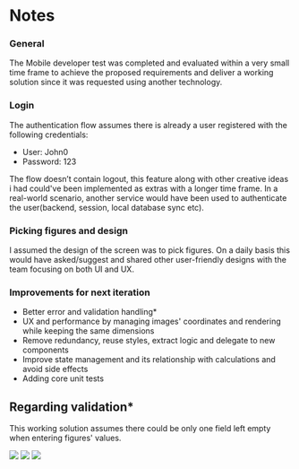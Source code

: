 # Notes

### General

The Mobile developer test was completed and evaluated within a very small time frame to achieve the proposed requirements and deliver a working solution since it was requested using another technology.

### Login

The authentication flow assumes there is already a user registered with the following credentials:

- User: John0
- Password: 123

The flow doesn’t contain logout, this feature along with other creative ideas i had could've been implemented as extras with a longer time frame. In a real-world scenario, another service would have been used to authenticate the user(backend, session, local database sync etc).

### Picking figures and design

I assumed the design of the screen was to pick figures. On a daily basis this would have asked/suggest and shared other user-friendly designs with the team focusing on both UI and UX.

### Improvements for next iteration

- Better error and validation handling*
- UX and performance by managing images' coordinates and rendering while keeping the same dimensions
- Remove redundancy, reuse styles, extract logic and delegate to new components
- Improve state management and its relationship with calculations and avoid side effects
- Adding core unit tests

## Regarding validation*

This working solution assumes there could be only one field left empty when entering figures' values.

![](images/image1.jpg)
![](images/image2.jpg)
![](images/image3.jpg)
